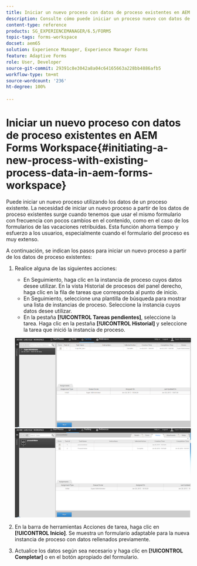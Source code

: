 ```yaml
---
title: Iniciar un nuevo proceso con datos de proceso existentes en AEM Forms Workspace
description: Consulte cómo puede iniciar un proceso nuevo con datos de proceso existentes en AEM Forms Workspace.
content-type: reference
products: SG_EXPERIENCEMANAGER/6.5/FORMS
topic-tags: forms-workspace
docset: aem65
solution: Experience Manager, Experience Manager Forms
feature: Adaptive Forms
role: User, Developer
source-git-commit: 29391c8e3042a8a04c64165663a228bb4886afb5
workflow-type: tm+mt
source-wordcount: '236'
ht-degree: 100%

---
```


# Iniciar un nuevo proceso con datos de proceso existentes en AEM Forms Workspace{#initiating-a-new-process-with-existing-process-data-in-aem-forms-workspace}

Puede iniciar un nuevo proceso utilizando los datos de un proceso existente. La necesidad de iniciar un nuevo proceso a partir de los datos de proceso existentes surge cuando tenemos que usar el mismo formulario con frecuencia con pocos cambios en el contenido, como en el caso de los formularios de las vacaciones retribuidas. Esta función ahorra tiempo y esfuerzo a los usuarios, especialmente cuando el formulario del proceso es muy extenso.

A continuación, se indican los pasos para iniciar un nuevo proceso a partir de los datos de proceso existentes:

1. Realice alguna de las siguientes acciones:

   * En Seguimiento, haga clic en la instancia de proceso cuyos datos desee utilizar. En la vista Historial de procesos del panel derecho, haga clic en la fila de tareas que corresponda al punto de inicio.
   * En Seguimiento, seleccione una plantilla de búsqueda para mostrar una lista de instancias de proceso. Seleccione la instancia cuyos datos desee utilizar.
   * En la pestaña **[!UICONTROL Tareas pendientes]**, seleccione la tarea. Haga clic en la pestaña **[!UICONTROL Historial]** y seleccione la tarea que inició la instancia de proceso.

   ![Seleccionar la tarea](assets/start3_new.png) ![Seleccionar la tarea](assets/start1_new.png)

1. En la barra de herramientas Acciones de tarea, haga clic en **[!UICONTROL Inicio]**. Se muestra un formulario adaptable para la nueva instancia de proceso con datos rellenados previamente.

1. Actualice los datos según sea necesario y haga clic en **[!UICONTROL Completar]** o en el botón apropiado del formulario.

